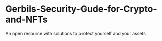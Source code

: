 # Gerbils-Security-Gude-for-Crypto-and-NFTs
An open resource with solutions to protect yourself and your assets
